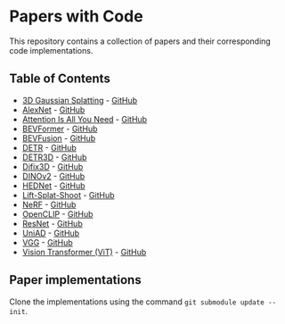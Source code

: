 # Papers with Code

This repository contains a collection of papers and their corresponding code implementations.

## Table of Contents

- [3D Gaussian Splatting](./3dgs/gaussian_splatting.pdf) - [GitHub](https://github.com/graphdeco-inria/gaussian-splatting)
- [AlexNet](./alexnet/alexnet.pdf) - [GitHub](https://github.com/dansuh17/alexnet-pytorch)
- [Attention Is All You Need](./attention/attention.pdf) - [GitHub](https://github.com/jadore801120/attention-is-all-you-need-pytorch)
- [BEVFormer](./bevformer/bevformer.pdf) - [GitHub](https://github.com/fundamentalvision/BEVFormer)
- [BEVFusion](./bevfusion/bevfusion.pdf) - [GitHub](https://github.com/mit-han-lab/bevfusion)
- [DETR](./detr/detr.pdf) - [GitHub](https://github.com/facebookresearch/detr)
- [DETR3D](./detr3d/detr3d.pdf) - [GitHub](https://github.com/WangYueFt/detr3d)
- [Difix3D](./difix/difix.pdf) - [GitHub](https://github.com/nv-tlabs/Difix3D)
- [DINOv2](./dinov2/dinov2.pdf) - [GitHub](https://github.com/facebookresearch/dinov2)
- [HEDNet](./hednet/hednet.pdf) - [GitHub](https://github.com/zhanggang001/HEDNet)
- [Lift-Splat-Shoot](./lss/lss.pdf) - [GitHub](https://github.com/nv-tlabs/lift-splat-shoot)
- [NeRF](./nerf/nerf.pdf) - [GitHub](https://github.com/bmild/nerf)
- [OpenCLIP](./openclip/openclip.pdf) - [GitHub](https://github.com/mlfoundations/open_clip)
- [ResNet](./resnet/resnet.pdf) - [GitHub](https://github.com/DeepLearnPhysics/pytorch-resnet-example)
- [UniAD](./uniad/uniad.pdf) - [GitHub](https://github.com/OpenDriveLab/UniAD)
- [VGG](./vgg/vgg.pdf) - [GitHub](https://github.com/Lornatang/VGG-PyTorch)
- [Vision Transformer (ViT)](./vit/vit.pdf) - [GitHub](https://github.com/lucidrains/vit-pytorch)

## Paper implementations
Clone the implementations using the command `git submodule update --init`.